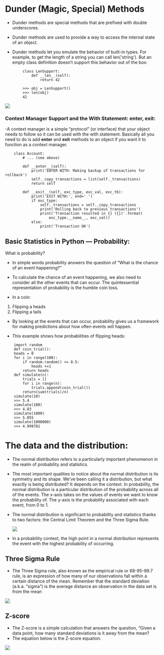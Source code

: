 # **Dunder (Magic, Special) Methods**

- Dunder methods are special methods that are prefixed with double underscores.
- Dunder methods are used to provide a way to access the internal state of an object.

- Dunder methods let you emulate the behavior of built-in types. For example, to get the length of a string you can call len('string'). But an empty class definition doesn’t support this behavior out of the box:

```
        class LenSupport:
            def __len__(self):
                return 42

        >>> obj = LenSupport()
        >>> len(obj)
        42
```

![](https://miro.medium.com/max/1838/1*g6LbGqMogPuFiHojMmSFTw.png)


### Context Manager Support and the With Statement: __enter__, __exit__:

-A context manager is a simple “protocol” (or interface) that your object needs to follow so it can be used with the with statement. Basically all you need to do is add __enter__ and __exit__ methods to an object if you want it to function as a context manager.

```
    class Account:
        # ... (see above)

        def __enter__(self):
            print('ENTER WITH: Making backup of transactions for rollback')
            self._copy_transactions = list(self._transactions)
            return self

        def __exit__(self, exc_type, exc_val, exc_tb):
            print('EXIT WITH:', end=' ')
            if exc_type:
                self._transactions = self._copy_transactions
                print('Rolling back to previous transactions')
                print('Transaction resulted in {} ({})'.format(
                    exc_type.__name__, exc_val))
            else:
                print('Transaction OK')
```

## **Basic Statistics in Python — Probability**:

What is probability?
- In simple words probability answers the question of “What is the chance of an event happening?”
-  To calculate the chance of an event happening, we also need to consider all the other events that can occur. The quintessential representation of probability is the humble coin toss. 

- In a coin:
1. Flipping a heads
2. Flipping a tails 

- By looking at the events that can occur, probability gives us a framework for making predictions about how often events will happen.

- This example shows how probabilities of flipping heads:
```
    import random
    def coin_trial():
    heads = 0
    for i in range(100):
        if random.random() <= 0.5:
            heads +=1
        return heads
    def simulate(n):
        trials = []
        for i in range(n):
            trials.append(coin_trial())
        return(sum(trials)/n)
    simulate(10)
    >>> 5.4
    simulate(100)
    >>> 4.83
    simulate(1000)
    >>> 5.055
    simulate(1000000)
    >>> 4.999781
```



# The data and the distribution:

- The normal distribution refers to a particularly important phenomenon in the realm of probability and statistics.

- The most important qualities to notice about the normal distribution is its symmetry and its shape. We’ve been calling it a distribution, but what exactly is being distributed? It depends on the context. In probability, the normal distribution is a particular distribution of the probability across all of the events. The x-axis takes on the values of events we want to know the probability of. The y-axis is the probability associated with each event, from 0 to 1.

- The normal distribution is significant to probability and statistics thanks to two factors: the Central Limit Theorem and the Three Sigma Rule.

    ![](https://i.imgur.com/egqrj58.jpg)

- In a probability context, the high point in a normal distribution represents the event with the highest probability of occurring.

## **Three Sigma Rule**

- The Three Sigma rule, also known as the empirical rule or 68-95-99.7 rule, is an expression of how many of our observations fall within a certain distance of the mean. Remember that the standard deviation (a.k.a. “sigma”) is the average distance an observation in the data set is from the mean

![](https://pbs.twimg.com/media/Dg3-YbjVAAA69YX.jpg)

## **Z-score**

- The Z-score is a simple calculation that answers the question, “Given a data point, how many standard deviations is it away from the mean?
- The equation below is the Z-score equation.

![](https://www.simplypsychology.org/Z-score-formula.jpg?ezimgfmt=rs:382x312/rscb26/ng:webp/ngcb26)